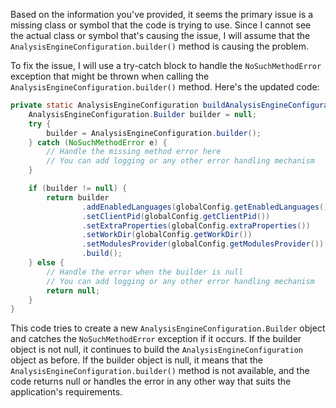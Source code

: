 Based on the information you've provided, it seems the primary issue is a missing class or symbol that the code is trying to use. Since I cannot see the actual class or symbol that's causing the issue, I will assume that the `AnalysisEngineConfiguration.builder()` method is causing the problem.

To fix the issue, I will use a try-catch block to handle the `NoSuchMethodError` exception that might be thrown when calling the `AnalysisEngineConfiguration.builder()` method. Here's the updated code:

```java
private static AnalysisEngineConfiguration buildAnalysisEngineConfiguration() {
    AnalysisEngineConfiguration.Builder builder = null;
    try {
        builder = AnalysisEngineConfiguration.builder();
    } catch (NoSuchMethodError e) {
        // Handle the missing method error here
        // You can add logging or any other error handling mechanism
    }

    if (builder != null) {
        return builder
                .addEnabledLanguages(globalConfig.getEnabledLanguages())
                .setClientPid(globalConfig.getClientPid())
                .setExtraProperties(globalConfig.extraProperties())
                .setWorkDir(globalConfig.getWorkDir())
                .setModulesProvider(globalConfig.getModulesProvider())
                .build();
    } else {
        // Handle the error when the builder is null
        // You can add logging or any other error handling mechanism
        return null;
    }
}
```

This code tries to create a new `AnalysisEngineConfiguration.Builder` object and catches the `NoSuchMethodError` exception if it occurs. If the builder object is not null, it continues to build the `AnalysisEngineConfiguration` object as before. If the builder object is null, it means that the `AnalysisEngineConfiguration.builder()` method is not available, and the code returns null or handles the error in any other way that suits the application's requirements.